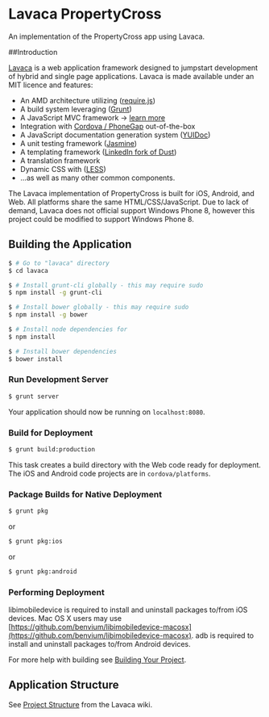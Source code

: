 Lavaca PropertyCross
======

An implementation of the PropertyCross app using Lavaca.

##Introduction

[Lavaca](http://getlavaca.com) is a web application framework designed to jumpstart development of hybrid and single page applications. Lavaca is made available under an MIT licence and features:

* An AMD architecture utilizing ([require.js](http://requirejs.org/))
* A build system leveraging ([Grunt](http://gruntjs.com/))
* A JavaScript MVC framework -> [learn more](3.0.-MVC-in-Lavaca)
* Integration with [Cordova / PhoneGap](http://phonegap.com) out-of-the-box
* A JavaScript documentation generation system ([YUIDoc](http://yui.github.io/yuidoc/))
* A unit testing framework ([Jasmine](http://pivotal.github.io/jasmine/))
* A templating framework ([LinkedIn fork of Dust](http://linkedin.github.com/dustjs/))
* A translation framework
* Dynamic CSS with ([LESS](http://lesscss.org/))
* ...as well as many other common components.

The Lavaca implementation of PropertyCross is built for iOS, Android, and Web. All platforms share the same HTML/CSS/JavaScript. Due to lack of demand, Lavaca does not official support Windows Phone 8, however this project could be modified to support Windows Phone 8. 

## Building the Application

```bash
$ # Go to "lavaca" directory
$ cd lavaca

$ # Install grunt-cli globally - this may require sudo
$ npm install -g grunt-cli

$ # Install bower globally - this may require sudo
$ npm install -g bower

$ # Install node dependencies for
$ npm install

$ # Install bower dependencies
$ bower install
```

### Run Development Server

```bash
$ grunt server
```

Your application should now be running on `localhost:8080`.

### Build for Deployment

```bash
$ grunt build:production
```

This task creates a build directory with the Web code ready for deployment. The iOS and Android code projects are in `cordova/platforms`.

### Package Builds for Native Deployment

```bash
$ grunt pkg
```

or

```bash
$ grunt pkg:ios
```

or

```bash
$ grunt pkg:android
```

### Performing Deployment
libimobiledevice is required to install and uninstall packages to/from iOS devices. Mac OS X users may use [https://github.com/benvium/libimobiledevice-macosx](https://github.com/benvium/libimobiledevice-macosx).
adb is required to install and uninstall packages to/from Android devices.

For more help with building see [Building Your Project](https://github.com/mutualmobile/lavaca/wiki/2.1.-Building-Your-Project).

## Application Structure

See [Project Structure](http://getlavaca.com/#/guide/Project-Structure#@10) from the Lavaca wiki.